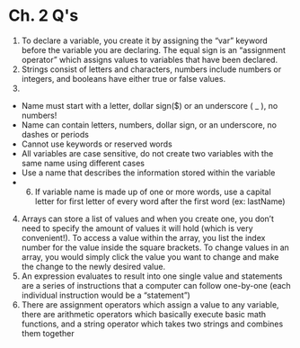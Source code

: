 # Ch. 2 Q's
1. To declare a variable, you create it by assigning the “var” keyword before the variable you are declaring. The equal sign is an “assignment operator” which assigns values to variables that have been declared.
2. Strings consist of letters and characters, numbers include numbers or integers, and booleans have either true or false values.
3.
- Name must start with a letter, dollar sign($) or an underscore ( _ ), no numbers!
- Name can contain letters, numbers, dollar sign, or an underscore, no dashes or periods
- Cannot use keywords or reserved words
- All variables are case sensitive, do not create two variables with the same name using different cases
- Use a name that describes the information stored within the variable
- 6. If variable name is made up of one or more words, use a capital letter for first letter of every word after the first word (ex: lastName)
4. Arrays can store a list of values and when you create one, you don’t need to specify the amount of values it will hold (which is very convenient!). To access a value within the array, you list the index number for the value inside the square brackets. To change values in an array, you would simply click the value you want to change and make the change to the newly desired value.
5. An expression evaluates to result into one single value and statements are a series of instructions that a computer can follow one-by-one (each individual instruction would be a “statement”)
6. There are assignment operators which assign a value to any variable, there are arithmetic operators which basically execute basic math functions, and a string operator which takes two strings and combines them together

